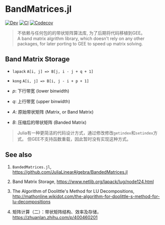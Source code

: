 # BandMatrices.jl

[![Dev](https://img.shields.io/badge/docs-dev-blue.svg)](https://jl-pkgs.github.io/BandMatrices.jl/dev)
[![CI](https://github.com/jl-pkgs/BandMatrices.jl/actions/workflows/CI.yml/badge.svg)](https://github.com/jl-pkgs/BandMatrices.jl/actions/workflows/CI.yml)
[![Codecov](https://codecov.io/gh/jl-pkgs/BandMatrices.jl/branch/master/graph/badge.svg)](https://codecov.io/gh/jl-pkgs/BandMatrices.jl)

> 不依赖与任何包的的带状矩阵算法库, 为了后期将代码移植到GEE。   
> A band matrix algrithm library, which doesn't rely on any other packages, for later porting to GEE to speed up matrix solving.

## Band Matrix Storage

- `lapack`
  `A[i, j] => B[j, i - j + q + 1]`

- `kong`
  `A[i, j] => B[i, j - i + p + 1]`

- $p$: 下行带宽 (lower binwidth)
- $q$: 上行带宽 (upper binwidth)
- $A$: 原始带状矩阵 (Matrix, or Band Matrix)
- $B$: 压缩后的带状矩阵 (Banded Matrix)

> Julia有一种更简洁的代码设计方式，通过修改修改`getindex`和`setindex`方式。
> 但GEE不支持函数重载，因此暂时没有实现这种方式。

## See also

1. `BandedMatrices.jl`, <https://github.com/JuliaLinearAlgebra/BandedMatrices.jl>

2. Band Matrix Storage, <https://www.netlib.org/lapack/lug/node124.html>

3. The Algorithm of Doolittle's Method for LU Decompositions, <http://mathonline.wikidot.com/the-algorithm-for-doolittle-s-method-for-lu-decompositions>

4. 矩阵计算（二）：带状矩阵结构、效率及存储，<https://zhuanlan.zhihu.com/p/400460201>
